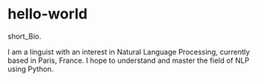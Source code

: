 # hello-world

short_Bio.

I am a linguist with an interest in Natural Language Processing, currently based in Paris, France. I hope to understand and master the field of NLP using Python. 
